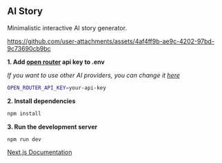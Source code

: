 ## AI Story

Minimalistic interactive AI story generator.

https://github.com/user-attachments/assets/4af4ff9b-ae9c-4202-97bd-9c73690cb9bc

**1. Add [open router](https://openrouter.ai/) api key to .env**

_If you want to use other AI providers, you can change it [here](https://github.com/SidKH/ai-story/blob/main/app/api/chat/route.tsx#L15)_

```bash
OPEN_ROUTER_API_KEY=your-api-key
```

**2. Install dependencies**

```bash
npm install
```

**3. Run the development server**

```bash
npm run dev
```

[Next.js Documentation](https://nextjs.org/docs)
